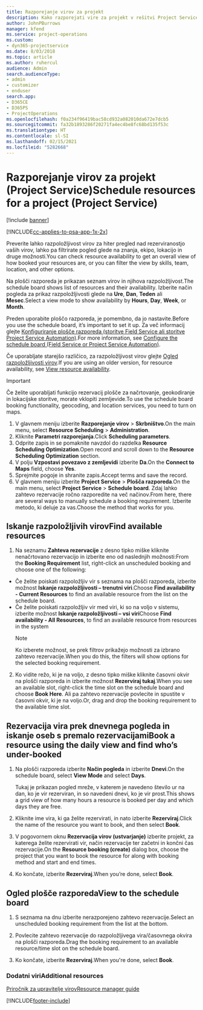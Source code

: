 ```yaml
---
title: Razporejanje virov za projekt
description: Kako razporejati vire za projekt v rešitvi Project Service
author: JohnPBurrows
manager: kfend
ms.service: project-operations
ms.custom:
- dyn365-projectservice
ms.date: 8/03/2018
ms.topic: article
ms.author: ruhercul
audience: Admin
search.audienceType:
- admin
- customizer
- enduser
search.app:
- D365CE
- D365PS
- ProjectOperations
ms.openlocfilehash: f0a234f96419bac58cd932a082010da672e7dcb5
ms.sourcegitcommit: fa32b1893286f20271fa4ec4be8fc68bd135f53c
ms.translationtype: HT
ms.contentlocale: sl-SI
ms.lasthandoff: 02/15/2021
ms.locfileid: "5282668"
---
```

# <a name="schedule-resources-for-a-project-project-service"></a><span data-ttu-id="411a5-103">Razporejanje virov za projekt (Project Service)</span><span class="sxs-lookup"><span data-stu-id="411a5-103">Schedule resources for a project (Project Service)</span></span>

[!include [banner](../includes/psa-now-project-operations.md)]

[!INCLUDE[cc-applies-to-psa-app-1x-2x](../includes/cc-applies-to-psa-app-1x-2x.md)]

<span data-ttu-id="411a5-104">Preverite lahko razpoložljivost virov za hiter pregled nad rezerviranostjo vaših virov, lahko pa filtrirate pogled glede na znanja, ekipo, lokacijo in druge možnosti.</span><span class="sxs-lookup"><span data-stu-id="411a5-104">You can check resource availability to get an overall view of how booked your resources are, or you can filter the view by skills, team, location, and other options.</span></span>  
  
<span data-ttu-id="411a5-105">Na plošči razporeda je prikazan seznam virov in njihova razpoložljivost.</span><span class="sxs-lookup"><span data-stu-id="411a5-105">The schedule board shows list of resources and their availability.</span></span> <span data-ttu-id="411a5-106">Izberite način pogleda za prikaz razpoložljivosti glede na **Ure**, **Dan**, **Teden** ali **Mesec**.</span><span class="sxs-lookup"><span data-stu-id="411a5-106">Select a view mode to show availability by **Hours**, **Day**, **Week**, or **Month**.</span></span>  
  
<span data-ttu-id="411a5-107">Preden uporabite ploščo razporeda, je pomembno, da jo nastavite.</span><span class="sxs-lookup"><span data-stu-id="411a5-107">Before you use the schedule board, it’s important to set it up.</span></span> <span data-ttu-id="411a5-108">Za več informacij glejte [Konfiguriranje plošče razporeda (storitve Field Service ali storitve Project Service Automation)](https://docs.microsoft.com/dynamics365/field-service/configure-schedule-board).</span><span class="sxs-lookup"><span data-stu-id="411a5-108">For more information, see [Configure the schedule board (Field Service or Project Service Automation)](https://docs.microsoft.com/dynamics365/field-service/configure-schedule-board).</span></span>
  
<span data-ttu-id="411a5-109">Če uporabljate starejšo različico, za razpoložljivost virov glejte [Ogled razpoložljivosti virov](../psa/view-resource-availability.md).</span><span class="sxs-lookup"><span data-stu-id="411a5-109">If you are using an older version, for resource availability, see [View resource availability](../psa/view-resource-availability.md).</span></span>  

> [!IMPORTANT]
>  <span data-ttu-id="411a5-110">Če želite uporabljati funkcijo rezervacij plošče za načrtovanje, geokodiranje in lokacijske storitve, morate vklopiti zemljevide.</span><span class="sxs-lookup"><span data-stu-id="411a5-110">To use the schedule board booking functionality, geocoding, and location services, you need to turn on maps.</span></span>  
> 
> 1. <span data-ttu-id="411a5-111">V glavnem meniju izberite **Razporejanje virov** > **Skrbništvo**.</span><span class="sxs-lookup"><span data-stu-id="411a5-111">On the main menu, select **Resource Scheduling** > **Administration**.</span></span>  
> 2. <span data-ttu-id="411a5-112">Kliknite **Parametri razporejanja**.</span><span class="sxs-lookup"><span data-stu-id="411a5-112">Click **Scheduling parameters**.</span></span>  
> 3. <span data-ttu-id="411a5-113">Odprite zapis in se pomaknite navzdol do razdelka **Resource Scheduling Optimization**.</span><span class="sxs-lookup"><span data-stu-id="411a5-113">Open record and scroll down to the **Resource Scheduling Optimization** section.</span></span>  
> 4. <span data-ttu-id="411a5-114">V polju **Vzpostavi povezavo z zemljevidi** izberite **Da**.</span><span class="sxs-lookup"><span data-stu-id="411a5-114">On the **Connect to Maps** field, choose **Yes**.</span></span>  
> 5. <span data-ttu-id="411a5-115">Sprejmite pogoje in shranite zapis.</span><span class="sxs-lookup"><span data-stu-id="411a5-115">Accept terms and save the record.</span></span>  
> 6. <span data-ttu-id="411a5-116">V glavnem meniju izberite **Project Service** > **Plošča razporeda**.</span><span class="sxs-lookup"><span data-stu-id="411a5-116">On the main menu, select **Project Service** > **Schedule board**.</span></span> <span data-ttu-id="411a5-117">Zdaj lahko zahtevo rezervacije ročno razporedite na več načinov.</span><span class="sxs-lookup"><span data-stu-id="411a5-117">From here, there are several ways to manually schedule a booking requirement.</span></span> <span data-ttu-id="411a5-118">Izberite metodo, ki deluje za vas.</span><span class="sxs-lookup"><span data-stu-id="411a5-118">Choose the method that works for you.</span></span>
  
## <a name="find-available-resources"></a><span data-ttu-id="411a5-119">Iskanje razpoložljivih virov</span><span class="sxs-lookup"><span data-stu-id="411a5-119">Find available resources</span></span>

1.  <span data-ttu-id="411a5-120">Na seznamu **Zahteva rezervacije** z desno tipko miške kliknite nenačrtovano rezervacijo in izberite eno od naslednjih možnosti:</span><span class="sxs-lookup"><span data-stu-id="411a5-120">From the **Booking Requirement** list, right-click an unscheduled booking and choose one of the following:</span></span>  
  
- <span data-ttu-id="411a5-121">Če želite poiskati razpoložljiv vir s seznama na plošči razporeda, izberite možnost **Iskanje razpoložljivosti – trenutni viri**.</span><span class="sxs-lookup"><span data-stu-id="411a5-121">Choose **Find availability - Current Resources** to find an available resource from the list on the schedule board.</span></span>  
- <span data-ttu-id="411a5-122">Če želite poiskati razpoložljiv vir med viri, ki so na voljo v sistemu, izberite možnost **Iskanje razpoložljivosti – vsi viri**</span><span class="sxs-lookup"><span data-stu-id="411a5-122">Choose **Find availability - All Resources**, to find an available resource from resources in the system</span></span>  
   > [!NOTE]
   >  <span data-ttu-id="411a5-123">Ko izberete možnost, se prek filtrov prikažejo možnosti za izbrano zahtevo rezervacije.</span><span class="sxs-lookup"><span data-stu-id="411a5-123">When you do this, the filters will show options for the selected booking requirement.</span></span>  
  
2. <span data-ttu-id="411a5-124">Ko vidite režo, ki je na voljo, z desno tipko miške kliknite časovni okvir na plošči razporeda in izberite možnost **Rezerviraj tukaj**.</span><span class="sxs-lookup"><span data-stu-id="411a5-124">When you see an available slot, right-click the time slot on the schedule board and choose **Book Here**.</span></span> <span data-ttu-id="411a5-125">Ali pa zahtevo rezervacije povlecite in spustite v časovni okvir, ki je na voljo.</span><span class="sxs-lookup"><span data-stu-id="411a5-125">Or, drag and drop the booking requirement to the available time slot.</span></span>  
  

## <a name="book-a-resource-using-the-daily-view-and-find-whos-under-booked"></a><span data-ttu-id="411a5-126">Rezervacija vira prek dnevnega pogleda in iskanje oseb s premalo rezervacijami</span><span class="sxs-lookup"><span data-stu-id="411a5-126">Book a resource using the daily view and find who’s under-booked</span></span>
  
1.  <span data-ttu-id="411a5-127">Na plošči razporeda izberite **Način pogleda** in izberite **Dnevi**.</span><span class="sxs-lookup"><span data-stu-id="411a5-127">On the schedule board, select **View Mode** and select **Days**.</span></span>  
  
    <span data-ttu-id="411a5-128">Tukaj je prikazan pogled mreže, v katerem je navedeno število ur na dan, ko je vir rezerviran, in so navedeni dnevi, ko je vir prost.</span><span class="sxs-lookup"><span data-stu-id="411a5-128">This shows a grid view of how many hours a resource is booked per day and which days they are free.</span></span>  
  
2.  <span data-ttu-id="411a5-129">Kliknite ime vira, ki ga želite rezervirati, in nato izberite **Rezerviraj**.</span><span class="sxs-lookup"><span data-stu-id="411a5-129">Click the name of the resource you want to book, and then select **Book**.</span></span>  
  
3.  <span data-ttu-id="411a5-130">V pogovornem oknu **Rezervacija virov (ustvarjanje)** izberite projekt, za katerega želite rezervirati vir, način rezervacije ter začetni in končni čas rezervacije.</span><span class="sxs-lookup"><span data-stu-id="411a5-130">On the **Resource booking (create)** dialog box, choose the project that you want to book the resource for along with booking method and start and end times.</span></span>  
  
4.  <span data-ttu-id="411a5-131">Ko končate, izberite **Rezerviraj**.</span><span class="sxs-lookup"><span data-stu-id="411a5-131">When you’re done, select **Book**.</span></span>  
  
## <a name="view-to-the-schedule-board"></a><span data-ttu-id="411a5-132">Ogled plošče razporeda</span><span class="sxs-lookup"><span data-stu-id="411a5-132">View to the schedule board</span></span>
  
1.  <span data-ttu-id="411a5-133">S seznama na dnu izberite nerazporejeno zahtevo rezervacije.</span><span class="sxs-lookup"><span data-stu-id="411a5-133">Select an unscheduled booking requirement from the list at the bottom.</span></span>  
  
2.  <span data-ttu-id="411a5-134">Povlecite zahtevo rezervacije do razpoložljivega vira/časovnega okvira na plošči razporeda.</span><span class="sxs-lookup"><span data-stu-id="411a5-134">Drag the booking requirement to an available resource/time slot on the schedule board.</span></span>  
  
3.  <span data-ttu-id="411a5-135">Ko končate, izberite **Rezerviraj**.</span><span class="sxs-lookup"><span data-stu-id="411a5-135">When you're done, select **Book**.</span></span>  
  
### <a name="additional-resources"></a><span data-ttu-id="411a5-136">Dodatni viri</span><span class="sxs-lookup"><span data-stu-id="411a5-136">Additional resources</span></span>  
 [<span data-ttu-id="411a5-137">Priročnik za upravitelje virov</span><span class="sxs-lookup"><span data-stu-id="411a5-137">Resource manager guide</span></span>](../psa/resource-manager-guide.md)


[!INCLUDE[footer-include](../includes/footer-banner.md)]